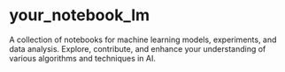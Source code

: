 # your_notebook_lm
A collection of notebooks for machine learning models, experiments, and data analysis. Explore, contribute, and enhance your understanding of various algorithms and techniques in AI.
